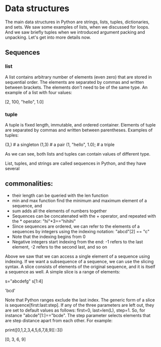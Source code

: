 # Data structures

The main data structures in Python are strings, lists, tuples, dictionaries, and sets. We saw some examples of lists, when we discussed for loops. And we saw briefly tuples when we introduced argument packing and unpacking. Let's get into more details now.

## Sequences

### list

A list contains arbitrary number of elements (even zero) that are stored in sequential order. The elements are separated by commas and written between brackets. The elements don't need to be of the same type. An example of a list with four values:

[2, 100, "hello", 1.0]

### tuple

A tuple is fixed length, immutable, and ordered container. Elements of tuple are separated by commas and written between parentheses. Examples of tuples:

(3,)               # a singleton
(1,3)              # a pair
(1, "hello", 1.0); # a triple

As we can see, both lists and tuples can contain values of different type.

List, tuples, and strings are called sequences in Python, and they have several 

## commonalities:


- their length can be queried with the len function
- min and max function find the minimum and maximum element of a sequence, and 
- sum adds all the elements of numbers together
- Sequences can be concatenated with the + operator, and repeated with the * operator: "hi"*3=="hihihi"
- Since sequences are ordered, we can refer to the elements of a sequences by integers using the indexing notation: "abcd"[2] == "c"
- Note that the indexing begins from 0
- Negative integers start indexing from the end: -1 refers to the last element, -2 refers to the second last, and so on


Above we saw that we can access a single element of a sequence using indexing. If we want a subsequence of a sequence, we can use the slicing syntax. A slice consists of elements of the original sequence, and it is itself a sequence as well. A simple slice is a range of elements:

s="abcdefg"
s[1:4]

'bcd'

Note that Python ranges exclude the last index. The generic form of a slice is sequence[first:last:step]. If any of the three parameters are left out, they are set to default values as follows: first=0, last=len(L), step=1. So, for instance "abcde"[1:]=="bcde". The step parameter selects elements that are step distance apart from each other. For example:

print([0,1,2,3,4,5,6,7,8,9][::3])

[0, 3, 6, 9]